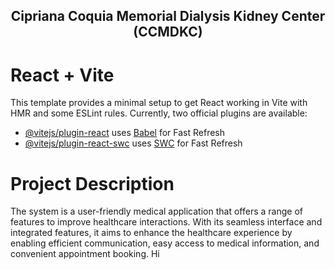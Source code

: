 <h2 align="center">Cipriana Coquia Memorial Dialysis Kidney Center (CCMDKC)</h2>

# React + Vite

This template provides a minimal setup to get React working in Vite with HMR and some ESLint rules.
Currently, two official plugins are available:

- [@vitejs/plugin-react](https://github.com/vitejs/vite-plugin-react/blob/main/packages/plugin-react/README.md) uses [Babel](https://babeljs.io/) for Fast Refresh
- [@vitejs/plugin-react-swc](https://github.com/vitejs/vite-plugin-react-swc) uses [SWC](https://swc.rs/) for Fast Refresh

# Project Description

The system is a user-friendly medical application that offers a range of features to improve healthcare interactions. With its seamless interface and integrated features, it aims to enhance the healthcare experience by enabling efficient communication, easy access to medical information, and convenient appointment booking. Hi

